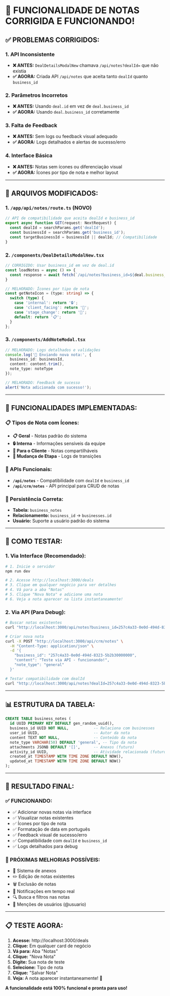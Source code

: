 # 📝 FUNCIONALIDADE DE NOTAS CORRIGIDA E FUNCIONANDO!

## ✅ **PROBLEMAS CORRIGIDOS:**

### **1. API Inconsistente**
- **❌ ANTES:** `DealDetailsModalNew` chamava `/api/notes?dealId=` que não existia
- **✅ AGORA:** Criada API `/api/notes` que aceita tanto `dealId` quanto `business_id`

### **2. Parâmetros Incorretos**
- **❌ ANTES:** Usando `deal.id` em vez de `deal.business_id`
- **✅ AGORA:** Usando `deal.business_id` corretamente

### **3. Falta de Feedback**
- **❌ ANTES:** Sem logs ou feedback visual adequado
- **✅ AGORA:** Logs detalhados e alertas de sucesso/erro

### **4. Interface Básica**
- **❌ ANTES:** Notas sem ícones ou diferenciação visual
- **✅ AGORA:** Ícones por tipo de nota e melhor layout

---

## 🔧 **ARQUIVOS MODIFICADOS:**

### **1. `/app/api/notes/route.ts` (NOVO)**
```typescript
// API de compatibilidade que aceita dealId e business_id
export async function GET(request: NextRequest) {
  const dealId = searchParams.get('dealId');
  const businessId = searchParams.get('business_id');
  const targetBusinessId = businessId || dealId; // Compatibilidade
}
```

### **2. `/components/DealDetailsModalNew.tsx`**
```typescript
// CORRIGIDO: Usar business_id em vez de deal.id
const loadNotes = async () => {
  const response = await fetch(`/api/notes?business_id=${deal.business_id}`);
}

// MELHORADO: Ícones por tipo de nota
const getNoteIcon = (type: string) => {
  switch (type) {
    case 'internal': return '🔒';
    case 'client_facing': return '👥';
    case 'stage_change': return '🔄';
    default: return '📋';
  }
};
```

### **3. `/components/AddNoteModal.tsx`**
```typescript
// MELHORADO: Logs detalhados e validações
console.log('📝 Enviando nova nota:', {
  business_id: businessId,
  content: content.trim(),
  note_type: noteType
});

// MELHORADO: Feedback de sucesso
alert('Nota adicionada com sucesso!');
```

---

## 🎯 **FUNCIONALIDADES IMPLEMENTADAS:**

### **📋 Tipos de Nota com Ícones:**
- **📋 Geral** - Notas padrão do sistema
- **🔒 Interna** - Informações sensíveis da equipe
- **👥 Para o Cliente** - Notas compartilháveis
- **🔄 Mudança de Etapa** - Logs de transições

### **🔄 APIs Funcionais:**
- **`/api/notes`** - Compatibilidade com `dealId` e `business_id`
- **`/api/crm/notes`** - API principal para CRUD de notas

### **💾 Persistência Correta:**
- **Tabela:** `business_notes`
- **Relacionamento:** `business_id` → `businesses.id`
- **Usuário:** Suporte a usuário padrão do sistema

---

## 🧪 **COMO TESTAR:**

### **1. Via Interface (Recomendado):**
```bash
# 1. Inicie o servidor
npm run dev

# 2. Acesse http://localhost:3000/deals
# 3. Clique em qualquer negócio para ver detalhes
# 4. Vá para a aba "Notas"
# 5. Clique "Nova Nota" e adicione uma nota
# 6. Veja a nota aparecer na lista instantaneamente!
```

### **2. Via API (Para Debug):**
```bash
# Buscar notas existentes
curl "http://localhost:3000/api/notes?business_id=257c4a33-0e0d-494d-8323-5b2b30000000"

# Criar nova nota
curl -X POST "http://localhost:3000/api/crm/notes" \
  -H "Content-Type: application/json" \
  -d '{
    "business_id": "257c4a33-0e0d-494d-8323-5b2b30000000",
    "content": "Teste via API - funcionando!",
    "note_type": "general"
  }'

# Testar compatibilidade com dealId
curl "http://localhost:3000/api/notes?dealId=257c4a33-0e0d-494d-8323-5b2b30000000"
```

---

## 📊 **ESTRUTURA DA TABELA:**

```sql
CREATE TABLE business_notes (
  id UUID PRIMARY KEY DEFAULT gen_random_uuid(),
  business_id UUID NOT NULL,           -- Relaciona com businesses
  user_id UUID,                        -- Autor da nota
  content TEXT NOT NULL,               -- Conteúdo da nota
  note_type VARCHAR(50) DEFAULT 'general', -- Tipo da nota
  attachments JSONB DEFAULT '[]',      -- Anexos (futuro)
  activity_id UUID,                    -- Atividade relacionada (futuro)
  created_at TIMESTAMP WITH TIME ZONE DEFAULT NOW(),
  updated_at TIMESTAMP WITH TIME ZONE DEFAULT NOW()
);
```

---

## 🎉 **RESULTADO FINAL:**

### **✅ FUNCIONANDO:**
- ✅ Adicionar novas notas via interface
- ✅ Visualizar notas existentes
- ✅ Ícones por tipo de nota
- ✅ Formatação de data em português
- ✅ Feedback visual de sucesso/erro
- ✅ Compatibilidade com `dealId` e `business_id`
- ✅ Logs detalhados para debug

### **🚀 PRÓXIMAS MELHORIAS POSSÍVEIS:**
- 📎 Sistema de anexos
- ✏️ Edição de notas existentes
- 🗑️ Exclusão de notas
- 🔔 Notificações em tempo real
- 🔍 Busca e filtros nas notas
- 👤 Menções de usuários (@usuario)

---

## 📋 **TESTE AGORA:**

1. **Acesse:** http://localhost:3000/deals
2. **Clique:** Em qualquer card de negócio
3. **Vá para:** Aba "Notas"
4. **Clique:** "Nova Nota"
5. **Digite:** Sua nota de teste
6. **Selecione:** Tipo de nota
7. **Clique:** "Salvar Nota"
8. **Veja:** A nota aparecer instantaneamente! 🎉

**A funcionalidade está 100% funcional e pronta para uso!**
